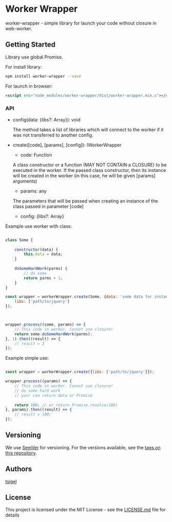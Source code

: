 # Worker Wrapper

worker-wrapper - simple library for launch your code without closure in web-worker.

## Getting Started

Library use global Promise.

For install library:
```bash
npm install worker-wrapper --save
```
For launch in browser:
```html
<script src="node_modules/worker-wrapper/dist/worker-wrapper.min.s"></script>
```

### API


* config(data: {libs?: Array<string>}): void

  The method takes a list of libraries which will connect to the worker if it was not transferred to another config.
  
* create([code], [params], [config]): IWorkerWrapper
    * code: Function
    
    A class constructor or a function (MAY NOT CONTAIN a CLOSURE) to be executed in the worker.
    If the passed class constructor, then its instance will be created in the worker (in this
    case, he will be given [params] arguments)
    
    * params: any
    
    The parameters that will be passed when creating an instance of the class passed in parameter [code]
    
    * config: {libs?: Array<string>}
    
Example use worker with class:

```javascript

class Some {
    
    constructor(data) {
        this.data = data;
    }
    
    doSomeHardWork(parms) {
        // do some
        return parms + 1;
    }
}

const wrapper = workerWrapper.create(Some, {data: 'some data for instance of Some'}, {
    libs: ['path/to/jquery']
});



wrapper.process((some, params) => {
    // This code in worker. Cannot use closure!
    return some.doSomeHardWork(parms);
}, 1).then((result) => {
    // result = 2
});

```

Example simple use:

```javascript

const wrapper = workerWrapper.create({libs: ['path/to/jquery']});

wrapper.process((params) => {
    // This code in worker. Cannot use closure!
    // do some hard work
    // your can return data or Promise
    
    return 100; // or return Promise.resolve(100)
}, params).then((result) => {
    // result = 100;
});

```


## Versioning

We use [SemVer](http://semver.org/) for versioning. For the versions available, see the [tags on this repository](https://github.com/tsigel/worker-wrapper/tags). 

## Authors

[tsigel](https://github.com/tsigel)

## License

This project is licensed under the MIT License - see the [LICENSE.md](LICENSE.md) file for details